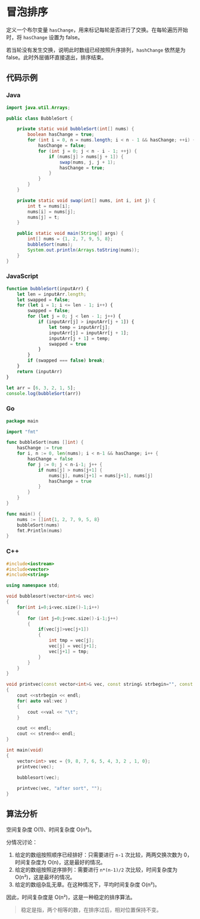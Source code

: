 # 冒泡排序

定义一个布尔变量 `hasChange`，用来标记每轮是否进行了交换。在每轮遍历开始时，将 `hasChange` 设置为 false。

若当轮没有发生交换，说明此时数组已经按照升序排列，`hashChange` 依然是为 false。此时外层循环直接退出，排序结束。

## 代码示例

<!-- tabs:start -->

### **Java**

```java
import java.util.Arrays;

public class BubbleSort {

    private static void bubbleSort(int[] nums) {
        boolean hasChange = true;
        for (int i = 0, n = nums.length; i < n - 1 && hasChange; ++i) {
            hasChange = false;
            for (int j = 0; j < n - i - 1; ++j) {
                if (nums[j] > nums[j + 1]) {
                    swap(nums, j, j + 1);
                    hasChange = true;
                }
            }
        }
    }

    private static void swap(int[] nums, int i, int j) {
        int t = nums[i];
        nums[i] = nums[j];
        nums[j] = t;
    }

    public static void main(String[] args) {
        int[] nums = {1, 2, 7, 9, 5, 8};
        bubbleSort(nums);
        System.out.println(Arrays.toString(nums));
    }
}
```
### **JavaScript**

```js
function bubbleSort(inputArr) {
    let len = inputArr.length;
    let swapped = false;
    for (let i = 1; i <= len - 1; i++) {
        swapped = false;
        for (let j = 0; j < len - 1; j++) {
            if (inputArr[j] > inputArr[j + 1]) {
                let temp = inputArr[j];
                inputArr[j] = inputArr[j + 1];
                inputArr[j + 1] = temp;
                swapped = true
            }
        }
        if (swapped === false) break;
    }
    return (inputArr)
}

let arr = [6, 3, 2, 1, 5];
console.log(bubbleSort(arr))
```

### **Go**

```go
package main

import "fmt"

func bubbleSort(nums []int) {
	hasChange := true
	for i, n := 0, len(nums); i < n-1 && hasChange; i++ {
		hasChange = false
		for j := 0; j < n-i-1; j++ {
			if nums[j] > nums[j+1] {
				nums[j], nums[j+1] = nums[j+1], nums[j]
				hasChange = true
			}
		}
	}
}

func main() {
	nums := []int{1, 2, 7, 9, 5, 8}
	bubbleSort(nums)
	fmt.Println(nums)
}
```

### **C++**
```c++
#include<iostream>
#include<vector>
#include<string>

using namespace std;

void bubblesort(vector<int>& vec)
{
    for(int i=0;i<vec.size()-1;i++)
    {
        for (int j=0;j<vec.size()-i-1;j++)
        {
            if(vec[j]>vec[j+1])
            {
                int tmp = vec[j];
                vec[j] = vec[j+1];
                vec[j+1] = tmp;
            }
        }
    }
}

void printvec(const vector<int>& vec, const string& strbegin="", const string& strend="")
{
    cout <<strbegin << endl;
    for( auto val:vec )
    {
        cout <<val << "\t";
    } 

    cout << endl;
    cout << strend<< endl;
}

int main(void)
{
    vector<int> vec = {9, 8, 7, 6, 5, 4, 3, 2 , 1, 0};
    printvec(vec);

    bubblesort(vec);
    
    printvec(vec, "after sort", "");
}
```

## 算法分析

空间复杂度 O(1)、时间复杂度 O(n²)。

分情况讨论：

1. 给定的数组按照顺序已经排好：只需要进行 `n-1` 次比较，两两交换次数为 0，时间复杂度为 O(n)，这是最好的情况。
2. 给定的数组按照逆序排列：需要进行 `n*(n-1)/2` 次比较，时间复杂度为 O(n²)，这是最坏的情况。
3. 给定的数组杂乱无章。在这种情况下，平均时间复杂度 O(n²)。

因此，时间复杂度是 O(n²)，这是一种稳定的排序算法。

> 稳定是指，两个相等的数，在排序过后，相对位置保持不变。
